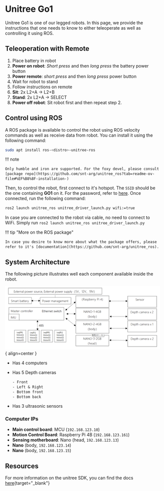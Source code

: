 # Unitree Go1

Unitree Go1 is one of our legged robots. In this page, we provide the instructions
that one needs to know to either teleoperate as well as controlling it using ROS.

## Teleoperation with Remote

1. Place battery in robot
1. **Power on robot**: _Short press_ and then _long press_ the battery power button
1. **Power remote**: _short press_ and then _long press_ power button
1. Wait for robot to stand
1. Follow instructions on remote
1. **Sit**: 2x L2+A -> L2+B
1. **Stand**: 2x L2+A -> SELECT
1. **Power off robot**: Sit robot first and then repeat step 2.

## Control using ROS

A ROS package is available to control the robot using ROS velocity commands as well as receive data from robot. You can install it using the following command:

```sh
sudo apt install ros-<distro>-unitree-ros
```

!!! note

    Only humble and iron are supported. For the foxy devel, please consult [package repo](https://github.com/snt-arg/unitree_ros?tab=readme-ov-file#%EF%B8%8F-installation-)

<!-- TODO: Create repo and refer the url for unitree credentials -->

Then, to control the robot, first connect to it's hotspot. The `SSID` should be the one containing **GO1** on it. For the password, refer to [here](). Once connected, run the following command:

```sh
ros2 launch unitree_ros unitree_driver_launch.py wifi:=true
```

In case you are connected to the robot via cable, no need to connect to WiFi. Simply run `ros2 launch unitree_ros unitree_driver_launch.py`

!!! tip "More on the ROS package"

    In case you desire to know more about what the package offers, please refer to it's [documentation](https://github.com/snt-arg/unitree_ros).

## System Architecture

The following picture illustrates well each component available inside the robot.

![unitree control system](../../assets/unitree_control_system.png){ align=center }

- Has 4 computers
- Has 5 Depth cameras

      - Front
      - Left & Right
      - Bottom front
      - Bottom back

- Has 3 ultrasonic sensors

### Computer IPs

- **Main control board**: MCU (`192.168.123.10`)
- **Motion Control Board**: Raspberry Pi 4B (`192.168.123.161`)
- **Sensing motherboard**: Nano (head, `192.168.123.13`)
- **Nano** (body, `192.168.123.14`)
- **Nano** (body, `192.168.123.15`)

## Resources

For more information on the unitree SDK, you can find the docs [here](https://unitree-docs.readthedocs.io/en/latest/get_started/Go1_Edu.html){target="\_blank"}
